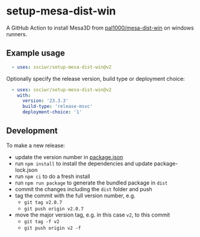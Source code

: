 # setup-mesa-dist-win

A GitHub Action to install Mesa3D from
[pal1000/mesa-dist-win](https://github.com/pal1000/mesa-dist-win)
on windows runners.

## Example usage

```yaml
  - uses: ssciwr/setup-mesa-dist-win@v2
```

Optionally specify the release version, build type or deployment choice:

```yaml
  - uses: ssciwr/setup-mesa-dist-win@v2
    with:
      version: '23.3.3'
      build-type: 'release-msvc'
      deployment-choice: '1'
```

## Development

To make a new release:

- update the version number in [package.json](package.json#L3)
- run `npm install` to install the dependencies and update package-lock.json
- run `npm ci` to do a fresh install
- run `npm run package` to generate the bundled package in `dist`
- commit the changes including the `dist` folder and push
- tag the commit with the full version number, e.g.
  - `git tag v2.0.7`
  - `git push origin v2.0.7`
- move the major version tag, e.g. in this case `v2`, to this commit
  - `git tag -f v2`
  - `git push origin v2 -f`